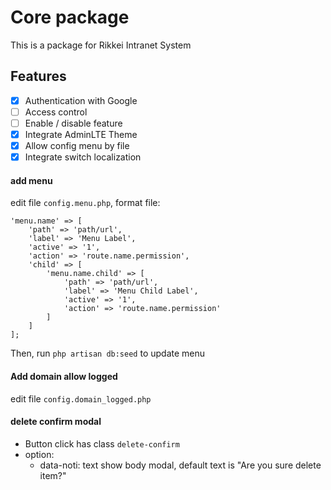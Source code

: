 Core package
===

This is a package for Rikkei Intranet System

Features
---

- [x] Authentication with Google
- [ ] Access control
- [ ] Enable / disable feature
- [x] Integrate AdminLTE Theme
- [x] Allow config menu by file
- [x] Integrate switch localization

#### add menu
edit file `config.menu.php`, format file:

    'menu.name' => [
        'path' => 'path/url',
        'label' => 'Menu Label',
        'active' => '1',
        'action' => 'route.name.permission',
        'child' => [
            'menu.name.child' => [
                'path' => 'path/url',
                'label' => 'Menu Child Label',
                'active' => '1',
                'action' => 'route.name.permission'
            ]
        ]
    ];

Then, run `php artisan db:seed` to update menu

#### Add domain allow logged
edit file `config.domain_logged.php`

#### delete confirm modal
- Button click has class `delete-confirm`
- option: 
    + data-noti: text show body modal, default text is "Are you sure delete item?"